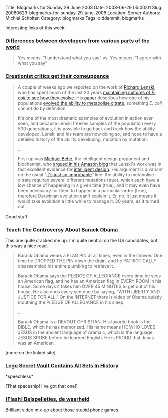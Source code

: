 Title: Blogmarks for Sunday 29 June 2008
Date: 2008-06-29 05:00:01
Slug: 20080629-blogmarks-for-sunday-29-june-2008
Location: Server
Authors: Michiel Scholten
Category: blogmarks
Tags: olddammit, blogmarks

<p>Interesting links of this week:</p>
<h3><a href="http://www.jurecuhalev.com/blog/?p=174">Differences between developers from various parts of the world</a></h3>
<blockquote><p>Yes means: "I understand what you say" vs. Yes means: "I agree with what you say"</p></blockquote>
<h3><a href="http://www.newscientist.com/blog/shortsharpscience/2008/06/creationist-critics-get-their.html">Creationist critics get their comeuppance </a></h3>
<blockquote><p>A couple of weeks ago we reported on the work of <a href="https://www.msu.edu/%7Elenski/">Richard Lenski</a>, who has spent much of the last 20 years <a href="https://myxo.css.msu.edu/ecoli/">maintaining cultures of <span style="font-style: italic;">E. coli</span> to see how they evolve</a>. His <a href="http://dx.doi.org/10.1073/pnas.0803151105">paper</a> describes how one of his populations <a href="http://www.newscientist.com/channel/life/evolution/dn14094-bacteria-make-major-evolutionary-shift-in-the-lab.html">evolved the ability to metabolise citrate</a>, something <span style="font-style: italic;">E. coli</span> cannot do by definition.</p>
<p>It's one of the most dramatic examples of evolution in action ever seen, and because Lenski freezes samples of the population every 500 generations, it is possible to go back and track how the ability developed. Lenski and his team are now doing so, and hope to have a detailed history of the ability developing, mutation by mutation.</p>
<p>...</p>
<p>First up was <a href="http://www.newscientist.com/article/mg15120474.100-review--the-god-of-the-tiny-gaps.html">Michael Behe</a>, the intelligent design proponent and biochemist, who <a href="http://www.amazon.com/gp/blog/post/PLNK3U696N278Z93O">argued in his Amazon blog</a> that Lenski's work was in fact excellent evidence for <a href="http://www.newscientist.com/channel/opinion/mg19225824.000-intelligent-design-the-god-lab.html">intelligent design</a>. His argument is a variant on the usual "<a href="http://www.newscientist.com/channel/life/dn13694-evolution-myths-evolution-is-just-so-unlikely.html">it's just so improbable</a>" line: the ability to metabolise citrate required several different mutations (true), which each have a low chance of happening in a given time (true), and it may even have been necessary for them to happen in a particular order (true), therefore Darwinian evolution can't explain it. Er, no, it just means it would take evolution a little while to manage it. 20 years, as it turned out.</p>
</blockquote>

<p>Good stuff</p>
<h3><a href="http://diveintomark.org/archives/2008/06/19/teach-the-controversy">Teach The Controversy About Barack Obama</a></h3>
<p>This one quite cracked me up. I'm quite neutral on the US candidates, but this was a nice read.</p>

<blockquote><p>Barack Obama wears a FLAG PIN at all times, even in the shower. One time he DROPPED THE PIN down the drain, and he PATRIOTICALLY disassembled his entire plumbing to retrieve it.</p>
<p>Barack Obama says the PLEDGE OF ALLEGIANCE every time he sees an American flag, and he has an American flag in EVERY ROOM in his house. Some days it takes him OVER 45 MINUTES to get out of his house. He also ends every sentence by saying, "WITH LIBERTY AND JUSTICE FOR ALL." On the INTERNET there is video of Obama quietly mouthing the PLEDGE OF ALLEGIANCE in his sleep.</p>
<p>...</p>
<p>Barack Obama is a DEVOUT CHRISTIAN. His favorite book is the BIBLE, which he has memorized. His name means HE WHO LOVES JESUS in the ancient language of Aramaic, which is the language JESUS SPOKE before he learned English. He is PROUD that Jesus was an American.</p></blockquote>

<p>[more on the linked site]</p>
<h3><a href="http://gizmodo.com/5018990/lego-secret-vault-contains-all-sets-in-history">Lego Secret Vault Contains All Sets In History</a></h3>
<p>*speechless*</p>

<p>[That spaceship! I've got that one!]</p>
<h3><a href="http://nl.youtube.com/watch?v=sN2jpyL68yU">[Flash] Belspelletjes, de waarheid</a></h3>
<p>Brilliant video mix-up about those stupid phone games</p>
